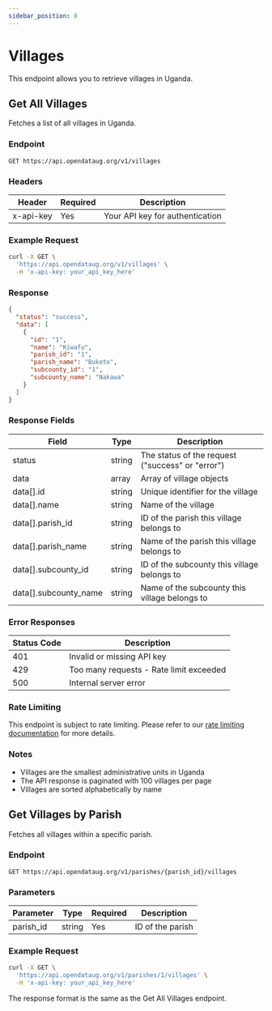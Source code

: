 ```yaml
---
sidebar_position: 8
---
```


# Villages

This endpoint allows you to retrieve villages in Uganda.

## Get All Villages

Fetches a list of all villages in Uganda.

### Endpoint

```
GET https://api.opendataug.org/v1/villages
```

### Headers

| Header    | Required | Description                     |
| --------- | -------- | ------------------------------- |
| x-api-key | Yes      | Your API key for authentication |

### Example Request

```bash
curl -X GET \
  'https://api.opendataug.org/v1/villages' \
  -H 'x-api-key: your_api_key_here'
```

### Response

```json
{
  "status": "success",
  "data": [
    {
      "id": "1",
      "name": "Kiwafu",
      "parish_id": "1",
      "parish_name": "Bukoto",
      "subcounty_id": "1",
      "subcounty_name": "Nakawa"
    }
  ]
}
```

### Response Fields

| Field                 | Type   | Description                                      |
| --------------------- | ------ | ------------------------------------------------ |
| status                | string | The status of the request ("success" or "error") |
| data                  | array  | Array of village objects                         |
| data[].id             | string | Unique identifier for the village                |
| data[].name           | string | Name of the village                              |
| data[].parish_id      | string | ID of the parish this village belongs to         |
| data[].parish_name    | string | Name of the parish this village belongs to       |
| data[].subcounty_id   | string | ID of the subcounty this village belongs to      |
| data[].subcounty_name | string | Name of the subcounty this village belongs to    |

### Error Responses

| Status Code | Description                             |
| ----------- | --------------------------------------- |
| 401         | Invalid or missing API key              |
| 429         | Too many requests - Rate limit exceeded |
| 500         | Internal server error                   |

### Rate Limiting

This endpoint is subject to rate limiting. Please refer to our [rate limiting documentation](./authentication.md#rate-limiting) for more details.

### Notes

- Villages are the smallest administrative units in Uganda
- The API response is paginated with 100 villages per page
- Villages are sorted alphabetically by name

## Get Villages by Parish

Fetches all villages within a specific parish.

### Endpoint

```
GET https://api.opendataug.org/v1/parishes/{parish_id}/villages
```

### Parameters

| Parameter | Type   | Required | Description      |
| --------- | ------ | -------- | ---------------- |
| parish_id | string | Yes      | ID of the parish |

### Example Request

```bash
curl -X GET \
  'https://api.opendataug.org/v1/parishes/1/villages' \
  -H 'x-api-key: your_api_key_here'
```

The response format is the same as the Get All Villages endpoint.
